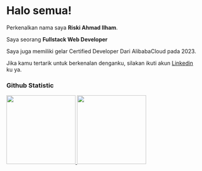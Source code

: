 # Halo semua! 
 
Perkenalkan nama saya **Riski Ahmad Ilham**.<br>
 
Saya seorang **Fullstack Web Developer** <br>
 
Saya juga memiliki gelar Certified Developer Dari AlibabaCloud pada 2023.<br>
 
Jika kamu tertarik untuk berkenalan denganku, silakan ikuti akun [Linkedin](https://www.linkedin.com/in/riski-ahmad-ilham-522a49234/) ku ya.
 
### Github Statistic
<p align="left">
<a href="https://github.com/penuliscode">
  <img height="180em" src="https://github-readme-stats-eight-theta.vercel.app/api?username=penuliscode&show_icons=true&theme=algolia&include_all_commits=true&count_private=true"/>
  <img height="180em" src="https://github-readme-stats-eight-theta.vercel.app/api/top-langs/?username=penuliscode&layout=compact&layout=compact&theme=algolia"/>
</a>
</p>
